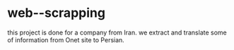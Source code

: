 # web--scrapping
this project is done for a company from Iran. we extract and translate some of information from Onet site to Persian.

